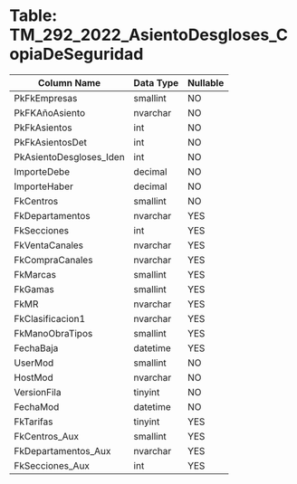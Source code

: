 # Table: TM_292_2022_AsientoDesgloses_CopiaDeSeguridad

| Column Name | Data Type | Nullable |
|-------------|-----------|----------|
| PkFkEmpresas | smallint | NO |
| PkFKAñoAsiento | nvarchar | NO |
| PkFkAsientos | int | NO |
| PkFkAsientosDet | int | NO |
| PkAsientoDesgloses_Iden | int | NO |
| ImporteDebe | decimal | NO |
| ImporteHaber | decimal | NO |
| FkCentros | smallint | NO |
| FkDepartamentos | nvarchar | YES |
| FkSecciones | int | YES |
| FkVentaCanales | nvarchar | YES |
| FkCompraCanales | nvarchar | YES |
| FkMarcas | smallint | YES |
| FkGamas | smallint | YES |
| FkMR | nvarchar | YES |
| FkClasificacion1 | nvarchar | YES |
| FkManoObraTipos | smallint | YES |
| FechaBaja | datetime | YES |
| UserMod | smallint | NO |
| HostMod | nvarchar | NO |
| VersionFila | tinyint | NO |
| FechaMod | datetime | NO |
| FkTarifas | tinyint | YES |
| FkCentros_Aux | smallint | YES |
| FkDepartamentos_Aux | nvarchar | YES |
| FkSecciones_Aux | int | YES |
